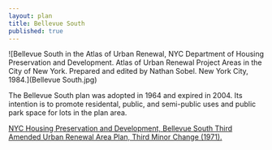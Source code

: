 ```yaml
---
layout: plan
title: Bellevue South
published: true
---
```


<!---![Bellevue South, NYC Department of Housing Preservation and Development. Community Development Progress Report: 1968. Prepared and edited by Nathan Sobel. New York City, 1968.](Bellevue South 1968.png)
![Bellevue South, NYC Department of Housing Preservation and Development. Community Development Progress Report: 1968. Prepared and edited by Nathan Sobel. New York City, 1968.](Belleview South 1968 I.png)
![Bellevue South, NYC Department of Housing Preservation and Development. Community Development Progress Report: 1968. Prepared and edited by Nathan Sobel. New York City, 1968.](Belleview South 1968 II.png)-->
![Bellevue South in the Atlas of Urban Renewal, NYC Department of Housing Preservation and Development. Atlas of Urban Renewal Project Areas in the City of New York. Prepared and edited by Nathan Sobel. New York City, 1984.](Bellevue South.jpg)

The Bellevue South plan was adopted in 1964 and expired in 2004. Its intention is to promote residental, public, and semi-public uses and public park space for lots in the plan area.

[NYC Housing Preservation and Development, Bellevue South Third Amended Urban Renewal Area Plan, Third Minor Change (1971).](https://www.nyc.gov/assets/hpd/downloads/pdfs/services/bellevue-south-third-amended-urp-third-minor-change.pdf)
